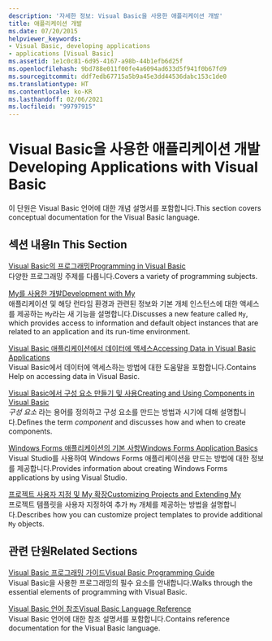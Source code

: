 ```yaml
---
description: '자세한 정보: Visual Basic을 사용한 애플리케이션 개발'
title: 애플리케이션 개발
ms.date: 07/20/2015
helpviewer_keywords:
- Visual Basic, developing applications
- applications [Visual Basic]
ms.assetid: 1e1c0c81-6d95-4167-a98b-44b1efb6d25f
ms.openlocfilehash: 9bd788e011f00fe4a6094ad633d5f941f0b67fd9
ms.sourcegitcommit: ddf7edb67715a5b9a45e3dd44536dabc153c1de0
ms.translationtype: HT
ms.contentlocale: ko-KR
ms.lasthandoff: 02/06/2021
ms.locfileid: "99797915"
---
```

# <a name="developing-applications-with-visual-basic"></a><span data-ttu-id="f505d-103">Visual Basic을 사용한 애플리케이션 개발</span><span class="sxs-lookup"><span data-stu-id="f505d-103">Developing Applications with Visual Basic</span></span>

<span data-ttu-id="f505d-104">이 단원은 Visual Basic 언어에 대한 개념 설명서를 포함합니다.</span><span class="sxs-lookup"><span data-stu-id="f505d-104">This section covers conceptual documentation for the Visual Basic language.</span></span>  
  
## <a name="in-this-section"></a><span data-ttu-id="f505d-105">섹션 내용</span><span class="sxs-lookup"><span data-stu-id="f505d-105">In This Section</span></span>  

 [<span data-ttu-id="f505d-106">Visual Basic의 프로그래밍</span><span class="sxs-lookup"><span data-stu-id="f505d-106">Programming in Visual Basic</span></span>](programming/index.md)  
 <span data-ttu-id="f505d-107">다양한 프로그래밍 주제를 다룹니다.</span><span class="sxs-lookup"><span data-stu-id="f505d-107">Covers a variety of programming subjects.</span></span>  
  
 [<span data-ttu-id="f505d-108">My를 사용한 개발</span><span class="sxs-lookup"><span data-stu-id="f505d-108">Development with My</span></span>](development-with-my/index.md)  
 <span data-ttu-id="f505d-109">애플리케이션 및 해당 런타임 환경과 관련된 정보와 기본 개체 인스턴스에 대한 액세스를 제공하는 `My`라는 새 기능을 설명합니다.</span><span class="sxs-lookup"><span data-stu-id="f505d-109">Discusses a new feature called `My`, which provides access to information and default object instances that are related to an application and its run-time environment.</span></span>  
  
 [<span data-ttu-id="f505d-110">Visual Basic 애플리케이션에서 데이터에 액세스</span><span class="sxs-lookup"><span data-stu-id="f505d-110">Accessing Data in Visual Basic Applications</span></span>](accessing-data.md)  
 <span data-ttu-id="f505d-111">Visual Basic에서 데이터에 액세스하는 방법에 대한 도움말을 포함합니다.</span><span class="sxs-lookup"><span data-stu-id="f505d-111">Contains Help on accessing data in Visual Basic.</span></span>  
  
 [<span data-ttu-id="f505d-112">Visual Basic에서 구성 요소 만들기 및 사용</span><span class="sxs-lookup"><span data-stu-id="f505d-112">Creating and Using Components in Visual Basic</span></span>](creating-and-using-components.md)  
 <span data-ttu-id="f505d-113">*구성 요소* 라는 용어를 정의하고 구성 요소를 만드는 방법과 시기에 대해 설명합니다.</span><span class="sxs-lookup"><span data-stu-id="f505d-113">Defines the term *component* and discusses how and when to create components.</span></span>  
  
 [<span data-ttu-id="f505d-114">Windows Forms 애플리케이션의 기본 사항</span><span class="sxs-lookup"><span data-stu-id="f505d-114">Windows Forms Application Basics</span></span>](windows-forms/index.md)  
 <span data-ttu-id="f505d-115">Visual Studio를 사용하여 Windows Forms 애플리케이션을 만드는 방법에 대한 정보를 제공합니다.</span><span class="sxs-lookup"><span data-stu-id="f505d-115">Provides information about creating Windows Forms applications by using Visual Studio.</span></span>  
  
 [<span data-ttu-id="f505d-116">프로젝트 사용자 지정 및 My 확장</span><span class="sxs-lookup"><span data-stu-id="f505d-116">Customizing Projects and Extending My</span></span>](customizing-extending-my/index.md)  
 <span data-ttu-id="f505d-117">프로젝트 템플릿을 사용자 지정하여 추가 `My` 개체를 제공하는 방법을 설명합니다.</span><span class="sxs-lookup"><span data-stu-id="f505d-117">Describes how you can customize project templates to provide additional `My` objects.</span></span>  
  
## <a name="related-sections"></a><span data-ttu-id="f505d-118">관련 단원</span><span class="sxs-lookup"><span data-stu-id="f505d-118">Related Sections</span></span>  

 [<span data-ttu-id="f505d-119">Visual Basic 프로그래밍 가이드</span><span class="sxs-lookup"><span data-stu-id="f505d-119">Visual Basic Programming Guide</span></span>](../programming-guide/index.md)  
 <span data-ttu-id="f505d-120">Visual Basic을 사용한 프로그래밍의 필수 요소를 안내합니다.</span><span class="sxs-lookup"><span data-stu-id="f505d-120">Walks through the essential elements of programming with Visual Basic.</span></span>  
  
 [<span data-ttu-id="f505d-121">Visual Basic 언어 참조</span><span class="sxs-lookup"><span data-stu-id="f505d-121">Visual Basic Language Reference</span></span>](../language-reference/index.md)  
 <span data-ttu-id="f505d-122">Visual Basic 언어에 대한 참조 설명서를 포함합니다.</span><span class="sxs-lookup"><span data-stu-id="f505d-122">Contains reference documentation for the Visual Basic language.</span></span>
